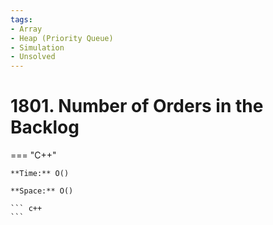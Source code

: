 ```yaml
---
tags:
- Array
- Heap (Priority Queue)
- Simulation
- Unsolved
---
```



# 1801. Number of Orders in the Backlog

=== "C++"

    **Time:** O()

    **Space:** O()

    ``` c++
    ```